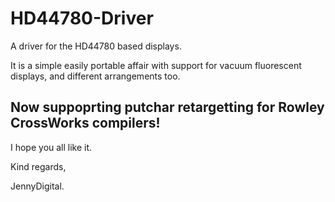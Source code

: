 # HD44780-Driver
A driver for the HD44780 based displays.

It is a simple easily portable affair with support for vacuum fluorescent displays, and different arrangements too.

## Now suppoprting putchar retargetting for Rowley CrossWorks compilers!

I hope you all like it.

Kind regards,


JennyDigital.
